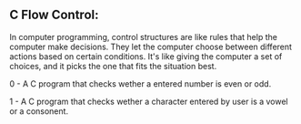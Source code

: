 C Flow Control:
---------------

In computer programming, control structures are like rules that help the computer make decisions. They let the computer choose between different actions based on certain conditions. It's like giving the computer a set of choices, and it picks the one that fits the situation best.

0 - A C program that checks wether a entered number is even or odd.

1 - A C program that checks wether a character entered by user is a vowel or a consonent.
